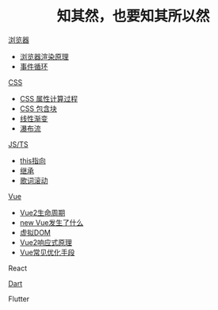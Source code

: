 <center><h1>知其然，也要知其所以然</h1></center>

[浏览器](browser/)
  - [浏览器渲染原理](browser/浏览器渲染原理)
  - [事件循环](browser/事件循环)

[CSS](css/)
  - [CSS 属性计算过程](css/CSS属性计算过程)
  - [CSS 包含块](css/CSS包含块)
  - [线性渐变](css/线性渐变)
  - [瀑布流](css/瀑布流)

[JS/TS](javascript/)
  - [this指向](javascript/this指向)
  - [继承](javascript/继承)
  - [歌词滚动](javascript/歌词滚动)

[Vue](vue/)
  - [Vue2生命周期](vue/Vue2生命周期)
  - [new Vue发生了什么](vue/newVue)
  - [虚拟DOM](vue/虚拟DOM)
  - [Vue2响应式原理](vue/Vue2响应式原理)
  - [Vue常见优化手段](vue/Vue常见优化手段)

React

[Dart](dart/)

Flutter
